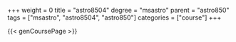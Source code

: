 +++
weight = 0
title = "astro8504"
degree = "msastro"
parent = "astro850"
tags = ["msastro", "astro8504", "astro850"]
categories = ["course"]
+++

{{< genCoursePage >}}

